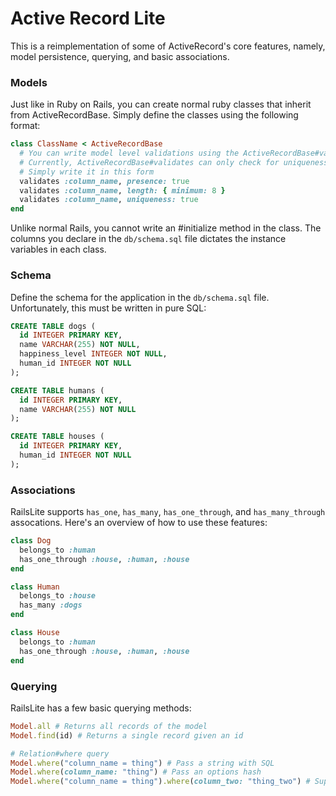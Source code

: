 # Active Record Lite
This is a reimplementation of some of ActiveRecord's core features, namely, model persistence, querying, and basic associations.

### Models
Just like in Ruby on Rails, you can create normal ruby classes that inherit from ActiveRecordBase. Simply define the classes using the following format:
````ruby
class ClassName < ActiveRecordBase
  # You can write model level validations using the ActiveRecordBase#validates method.
  # Currently, ActiveRecordBase#validates can only check for uniqueness, presence, and length
  # Simply write it in this form
  validates :column_name, presence: true
  validates :column_name, length: { minimum: 8 }
  validates :column_name, uniqueness: true
end
````
Unlike normal Rails, you cannot write an #initialize method in the class. The columns you declare in the `db/schema.sql` file dictates the instance variables in each class.

### Schema
Define the schema for the application in the `db/schema.sql` file. Unfortunately, this must be written in pure SQL:

````SQL
CREATE TABLE dogs (
  id INTEGER PRIMARY KEY,
  name VARCHAR(255) NOT NULL,
  happiness_level INTEGER NOT NULL,
  human_id INTEGER NOT NULL
);

CREATE TABLE humans (
  id INTEGER PRIMARY KEY,
  name VARCHAR(255) NOT NULL
);

CREATE TABLE houses (
  id INTEGER PRIMARY KEY,
  human_id INTEGER NOT NULL
);

````

### Associations
RailsLite supports `has_one`, `has_many`, `has_one_through`, and `has_many_through` assocations. Here's an overview of how to use these features:

````ruby
class Dog
  belongs_to :human
  has_one_through :house, :human, :house
end

class Human
  belongs_to :house
  has_many :dogs
end

class House
  belongs_to :human
  has_one_through :house, :human, :house
end
````

### Querying
RailsLite has a few basic querying methods:

````ruby
Model.all # Returns all records of the model
Model.find(id) # Returns a single record given an id

# Relation#where query 
Model.where("column_name = thing") # Pass a string with SQL
Model.where(column_name: "thing") # Pass an options hash
Model.where("column_name = thing").where(column_two: "thing_two") # Supports chaining
````